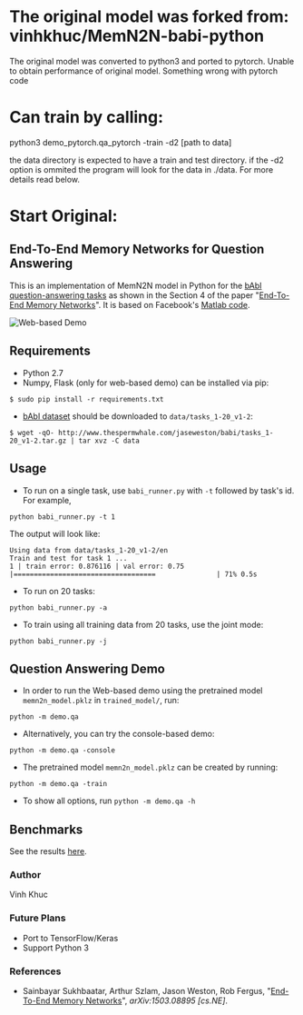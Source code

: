 
# The original model was forked from: vinhkhuc/MemN2N-babi-python

The original model was converted to python3 and ported to pytorch. Unable to obtain performance of original model. Something wrong with pytorch code

# Can train by calling:

python3 demo_pytorch.qa_pytorch -train -d2 [path to data]

the data directory is expected to have a train and test directory. if the -d2 option is ommited the program will look for the data in ./data. For more details read below.



# Start Original:
## End-To-End Memory Networks for Question Answering
This is an implementation of MemN2N model in Python for the [bAbI question-answering tasks](http://fb.ai/babi) 
as shown in the Section 4 of the paper "[End-To-End Memory Networks](http://arxiv.org/abs/1503.08895)". It is based on 
Facebook's [Matlab code](https://github.com/facebook/MemNN/tree/master/MemN2N-babi-matlab).

![Web-based Demo](http://i.imgur.com/mKtZ7kB.gif)

## Requirements
* Python 2.7
* Numpy, Flask (only for web-based demo) can be installed via pip:
```
$ sudo pip install -r requirements.txt
```
* [bAbI dataset](http://fb.ai/babi) should be downloaded to `data/tasks_1-20_v1-2`: 
```
$ wget -qO- http://www.thespermwhale.com/jaseweston/babi/tasks_1-20_v1-2.tar.gz | tar xvz -C data
```

## Usage
* To run on a single task, use `babi_runner.py` with `-t` followed by task's id. For example,   
```
python babi_runner.py -t 1
```
The output will look like:
```
Using data from data/tasks_1-20_v1-2/en
Train and test for task 1 ...
1 | train error: 0.876116 | val error: 0.75
|===================================               | 71% 0.5s
```
* To run on 20 tasks:
```
python babi_runner.py -a
```
* To train using all training data from 20 tasks, use the joint mode:
```
python babi_runner.py -j
```

## Question Answering Demo
* In order to run the Web-based demo using the pretrained model `memn2n_model.pklz` in `trained_model/`, run:
```
python -m demo.qa
```

* Alternatively, you can try the console-based demo:
```
python -m demo.qa -console
```

* The pretrained model `memn2n_model.pklz` can be created by running:
```
python -m demo.qa -train
```

* To show all options, run `python -m demo.qa -h`

## Benchmarks
See the results [here](https://github.com/vinhkhuc/MemN2N-babi-python/tree/master/bechmarks).

### Author
Vinh Khuc

### Future Plans
* Port to TensorFlow/Keras
* Support Python 3

### References
* Sainbayar Sukhbaatar, Arthur Szlam, Jason Weston, Rob Fergus, 
  "[End-To-End Memory Networks](http://arxiv.org/abs/1503.08895)",
  *arXiv:1503.08895 [cs.NE]*.
